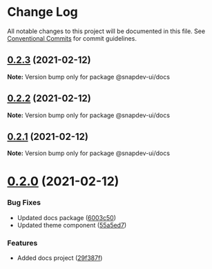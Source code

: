 # Change Log

All notable changes to this project will be documented in this file.
See [Conventional Commits](https://conventionalcommits.org) for commit guidelines.

## [0.2.3](https://github.com/qualipsolutions/snapdev-ui/compare/@snapdev-ui/docs@0.2.2...@snapdev-ui/docs@0.2.3) (2021-02-12)

**Note:** Version bump only for package @snapdev-ui/docs





## [0.2.2](https://github.com/qualipsolutions/snapdev-ui/compare/@snapdev-ui/docs@0.2.1...@snapdev-ui/docs@0.2.2) (2021-02-12)

**Note:** Version bump only for package @snapdev-ui/docs





## [0.2.1](https://github.com/qualipsolutions/snapdev-ui/compare/@snapdev-ui/docs@0.2.0...@snapdev-ui/docs@0.2.1) (2021-02-12)

**Note:** Version bump only for package @snapdev-ui/docs





# [0.2.0](https://github.com/qualipsolutions/snapdev-ui/compare/@snapdev-ui/docs@0.1.1...@snapdev-ui/docs@0.2.0) (2021-02-12)


### Bug Fixes

* Updated docs package ([6003c50](https://github.com/qualipsolutions/snapdev-ui/commit/6003c50d3ebbcdfea4d460a0c73789dd81ec9adf))
* Updated theme component ([55a5ed7](https://github.com/qualipsolutions/snapdev-ui/commit/55a5ed7d5b418e62bde86b7cc088fd7bd901a10b))


### Features

* Added docs project ([29f387f](https://github.com/qualipsolutions/snapdev-ui/commit/29f387fe6b410f20a0e75bccd92396e352820c17))
